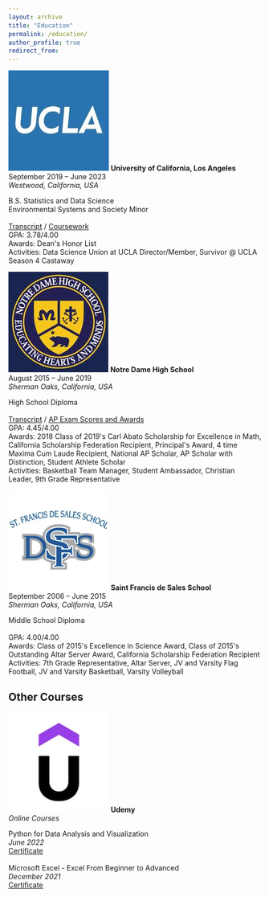 ```yaml
---
layout: archive
title: "Education"
permalink: /education/
author_profile: true
redirect_from:
---
```


<p class="exp_p">
  <img src="/images/UCLA_Logo.jpeg" alt="UCLA" class="exp_img">
  <span class="exp_text"> <strong>University of California, Los Angeles</strong>  <br />
  September 2019 – June 2023 <br /> 
  <em>Westwood, California, USA</em> 
  </span>
</p>

<p class="exp_p">
    <span class="exp_text"> B.S. Statistics and Data Science <br />
    Environmental Systems and Society Minor <br /> 
    <br />
    <a href="https://vincentyfront.github.io/files/Vincenty_Front_Unofficial_UCLA_Transcript.pdf">Transcript</a> / <a href="https://vincentyfront.github.io/files/Vincenty_Front_UCLA_Coursework.pdf">Coursework</a><br />
    GPA: 3.78/4.00 <br />
    Awards: Dean's Honor List <br />
    Activities: Data Science Union at UCLA Director/Member, Survivor @ UCLA Season 4 Castaway <br />
    </span> 
</p>

<p class="exp_p">
  <img src="/images/NDHS_Logo.jpeg" alt="NDHS" class="exp_img">
  <span class="exp_text"> <strong>Notre Dame High School</strong>  <br />
  August 2015 – June 2019 <br />  
  <em>Sherman Oaks, California, USA</em> 
  </span>
</p>

<p class="exp_p">
    <span class="exp_text"> High School Diploma <br /> 
    <br />
    <a href="https://vincentyfront.github.io/files/Vincenty_Front_Unofficial_NDHS_Transcript.pdf">Transcript</a> / <a href="https://vincentyfront.github.io/files/Vincenty_Front_AP_Score_Report.pdf">AP Exam Scores and Awards</a> <br />
    GPA: 4.45/4.00 <br />
    Awards: 2018 Class of 2019's Carl Abato Scholarship for Excellence in Math, California Scholarship Federation Recipient, Principal's Award, 4 time Maxima Cum Laude Recipient, National AP Scholar, AP Scholar with Distinction, Student Athlete Scholar <br />
    Activities: Basketball Team Manager, Student Ambassador, Christian Leader, 9th Grade Representative <br />
    </span> 
</p>

<p class="exp_p">
  <img src="/images/SFDS_Logo.png" alt="SFDS" class="exp_img">
  <span class="exp_text"> <strong>Saint Francis de Sales School</strong> <br />
  September 2006 – June 2015 <br />
  <em>Sherman Oaks, California, USA</em> 
  </span>
</p>

<p class="exp_p">
    <span class="exp_text"> Middle School Diploma <br /> 
    <br />
    GPA: 4.00/4.00 <br />
    Awards: Class of 2015's Excellence in Science Award, Class of 2015's Outstanding Altar Server Award, California Scholarship Federation Recipient <br />
    Activities: 7th Grade Representative, Altar Server, JV and Varsity Flag Football, JV and Varsity Basketball, Varsity Volleyball <br />
    </span> 
</p>

## Other Courses

<p class="exp_p">
  <img src="/images/Udemy_Logo.png" alt="Udemy" class="exp_img">
  <span class="exp_text"> <strong>Udemy</strong> <br />
  <em>Online Courses</em> 
  </span>
</p>

<p class="exp_p">
    <span class="exp_text"> Python for Data Analysis and Visualization <br />
    <em>June 2022</em> <br />
    <a href="https://vincentyfront.github.io/files/Python_Certificate.pdf">Certificate</a> <br />
    <br />
    Microsoft Excel - Excel From Beginner to Advanced <br />
    <em>December 2021</em> <br />
    <a href="https://vincentyfront.github.io/files/Excel_Certificate.pdf">Certificate</a> <br />
    </span> 
</p>